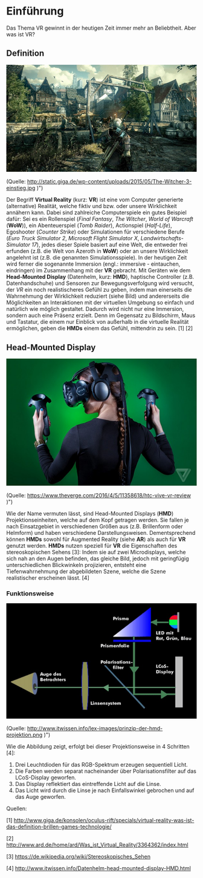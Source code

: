 # Einführung

Das Thema VR gewinnt in der heutigen Zeit immer mehr an Beliebtheit. Aber was ist VR?

## Definition

![](/assets/VR-The_Witcher.jpg) 

\(Quelle: http://static.giga.de/wp-content/uploads/2015/05/The-Witcher-3-einstieg.jpg \)"\)

Der Begriff **Virtual Reality** (kurz: **VR**) ist eine vom Computer generierte (alternative) Realität, welche fiktiv und bzw. oder unsere Wirklichkeit annähern kann. Dabei sind zahlreiche Computerspiele ein gutes Beispiel dafür: Sei es ein Rollenspiel (*Final Fantasy*, *The Witcher*, *World of Warcraft* (**WoW**)), ein Abenteuerspiel (*Tomb Raider*), Actionspiel (*Half-Life*), Egoshooter (*Counter Strike*) oder Simulationen für verschiedene Berufe (*Euro Truck Simulator 2*, *Microsoft Flight Simulator X*, *Landwirtschafts-Simulator 17*), jedes dieser Spiele basiert auf eine Welt, die entweder frei erfunden (z.B. die Welt von Azeroth in **WoW**) oder an unsere Wirklichkeit angelehnt ist (z.B. die genannten Simulationsspiele).
In der heutigen Zeit wird ferner die sogenannte Immersion (engl.: immersive - eintauchen, eindringen) im Zusammenhang mit der **VR** gebracht. Mit Geräten wie dem **Head-Mounted Display** (Datenhelm, kurz: **HMD**), haptische Controller (z.B. Datenhandschuhe) und Sensoren zur Bewegungsverfolgung wird versucht, der *VR* ein noch realistischeres Gefühl zu geben, indem man einerseits die Wahrnehmung der Wirklichkeit reduziert (siehe Bild) und andererseits die Möglichkeiten an Interaktionen mit der virtuellen Umgebung so einfach und natürlich wie möglich gestaltet. Dadurch wird nicht nur eine Immersion, sondern auch eine Präsenz erzielt. Denn im Gegensatz zu Bildschirm, Maus und Tastatur, die einem nur Einblick von außerhalb in die virtuelle Realität ermöglichen, geben die **HMDs** einem das Gefühl, mittendrin zu sein. [1] [2] 

## Head-Mounted Display 

![](/assets/VR-HMD_HTC_VIVE.jpg) 

\(Quelle: https://www.theverge.com/2016/4/5/11358618/htc-vive-vr-review \)"\)

Wie der Name vermuten lässt, sind Head-Mounted Displays (**HMD**) Projektionseinheiten, welche auf dem Kopf getragen werden. Sie fallen je nach Einsatzgebiet in verschiedenen Größen aus (z.B. Brillenform oder Helmform) und haben verschiedene Darstellungsweisen. Dementsprechend können **HMDs** sowohl für Augmented Reality (siehe **AR**) als auch für **VR** genutzt werden.
**HMDs** nutzen speziell für **VR** die Eigenschaften des stereoskopischen Sehens [3]: Indem sie auf zwei Microdisplays, welche sich nah an den Augen befinden, das gleiche Bild, jedoch mit geringfügig unterschiedlichen Blickwinkeln projizieren, entsteht eine Tiefenwahrnehmung der abgebildeten Szene, welche die Szene realistischer erscheinen lässt. [4]
### Funktionsweise

![](/assets/VR-HMD_Projection_Concept.jpg) 

\(Quelle: http://www.itwissen.info/lex-images/prinzip-der-hmd-projektion.png \)"\)

Wie die Abbildung zeigt, erfolgt bei dieser Projektionsweise in 4 Schritten [4]: 
1.	Drei Leuchtdioden für das RGB-Spektrum erzeugen sequentiell Licht.
2.	Die Farben werden separat nacheinander über Polarisationsfilter auf das LCoS-Display geworfen.
3.	Das Display reflektiert das eintreffende Licht auf die Linse.
4.	Das Licht wird durch die Linse je nach Einfallswinkel gebrochen und auf das Auge geworfen.


Quellen:

[1] http://www.giga.de/konsolen/oculus-rift/specials/virtual-reality-was-ist-das-definition-brillen-games-technologie/

[2] http://www.ard.de/home/ard/Was_ist_Virtual_Reality/3364362/index.html

[3] https://de.wikipedia.org/wiki/Stereoskopisches_Sehen

[4] http://www.itwissen.info/Datenhelm-head-mounted-display-HMD.html